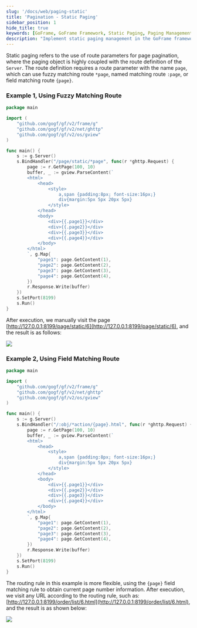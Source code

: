 ```yaml
---
slug: '/docs/web/paging-static'
title: 'Pagination - Static Paging'
sidebar_position: 1
hide_title: true
keywords: [GoFrame, GoFrame Framework, Static Paging, Paging Management, Route Parameters, Fuzzy Matching, Named Matching, Field Matching, Paging Object, Paging Parameters]
description: "Implement static paging management in the GoFrame framework. Static paging is achieved by using route parameters, which has a high level of coupling. This example illustrates how to use fuzzy matching routes, named matching routes, and field matching routes in the GoFrame framework to achieve the paging function, allowing the paging object to accept paging parameters from the route, thereby achieving split page display."
---
```


Static paging refers to the use of route parameters for page pagination, where the paging object is highly coupled with the route definition of the `Server`. The route definition requires a route parameter with the name `page`, which can use fuzzy matching route `*page`, named matching route `:page`, or field matching route `{page}`.

### Example 1, Using Fuzzy Matching Route

```go
package main

import (
    "github.com/gogf/gf/v2/frame/g"
    "github.com/gogf/gf/v2/net/ghttp"
    "github.com/gogf/gf/v2/os/gview"
)

func main() {
    s := g.Server()
    s.BindHandler("/page/static/*page", func(r *ghttp.Request) {
        page := r.GetPage(100, 10)
        buffer, _ := gview.ParseContent(`
        <html>
            <head>
                <style>
                    a,span {padding:8px; font-size:16px;}
                    div{margin:5px 5px 20px 5px}
                </style>
            </head>
            <body>
                <div>{{.page1}}</div>
                <div>{{.page2}}</div>
                <div>{{.page3}}</div>
                <div>{{.page4}}</div>
            </body>
        </html>
        `, g.Map{
            "page1": page.GetContent(1),
            "page2": page.GetContent(2),
            "page3": page.GetContent(3),
            "page4": page.GetContent(4),
        })
        r.Response.Write(buffer)
    })
    s.SetPort(8199)
    s.Run()
}
```

After execution, we manually visit the page [http://127.0.0.1:8199/page/static/6](http://127.0.0.1:8199/page/static/6), and the result is as follows:

![](/markdown/e1f6cd68809f5d3b2ceffcd1fb09aa3e.png)

### Example 2, Using Field Matching Route

```go
package main

import (
    "github.com/gogf/gf/v2/frame/g"
    "github.com/gogf/gf/v2/net/ghttp"
    "github.com/gogf/gf/v2/os/gview"
)

func main() {
    s := g.Server()
    s.BindHandler("/:obj/*action/{page}.html", func(r *ghttp.Request) {
        page := r.GetPage(100, 10)
        buffer, _ := gview.ParseContent(`
        <html>
            <head>
                <style>
                    a,span {padding:8px; font-size:16px;}
                    div{margin:5px 5px 20px 5px}
                </style>
            </head>
            <body>
                <div>{{.page1}}</div>
                <div>{{.page2}}</div>
                <div>{{.page3}}</div>
                <div>{{.page4}}</div>
            </body>
        </html>
        `, g.Map{
            "page1": page.GetContent(1),
            "page2": page.GetContent(2),
            "page3": page.GetContent(3),
            "page4": page.GetContent(4),
        })
        r.Response.Write(buffer)
    })
    s.SetPort(8199)
    s.Run()
}
```

The routing rule in this example is more flexible, using the `{page}` field matching rule to obtain current page number information. After execution, we visit any URL according to the routing rule, such as: [http://127.0.0.1:8199/order/list/6.html](http://127.0.0.1:8199/order/list/6.html), and the result is as shown below:

![](/markdown/bb96317821692384eb3dd794f3d9170e.png)